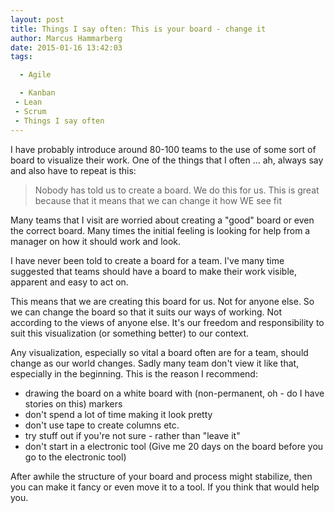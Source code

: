 ```yaml
---
layout: post
title: Things I say often: This is your board - change it
author: Marcus Hammarberg
date: 2015-01-16 13:42:03
tags:

  - Agile

  - Kanban
 - Lean
 - Scrum
 - Things I say often
---
```


I have probably introduce around 80-100 teams to the use of some sort of board to visualize their work. One of the things that I often ... ah, always say and also have to repeat is this:
<blockquote>Nobody has told us to create a board. We do this for us. This is great because that it means that we can change it how WE see fit</blockquote>

<!-- excerpt-end -->

Many teams that I visit are worried about creating a "good" board or even the correct board. Many times the initial feeling is looking for help from a manager on how it should work and look.

I have never been told to create a board for a team. I've many time suggested that teams should have a board to make their work visible, apparent and easy to act on.

This means that we are creating this board for us. Not for anyone else. So we can change the board so that it suits our ways of working. Not according to the views of anyone else. It's our freedom and responsibility to suit this visualization (or something better) to our context.

Any visualization, especially so vital a board often are for a team, should change as our world changes. Sadly many team don't view it like that, especially in the beginning. This is the reason I recommend:

- drawing the board on a white board with (non-permanent, oh - do I have stories on this) markers
- don't spend a lot of time making it look pretty
- don't use tape to create columns etc.
- try stuff out if you're not sure - rather than "leave it"
- don't start in a electronic tool (Give me 20 days on the board before you go to the electronic tool)

After awhile the structure of your board and process might stabilize, then you can make it fancy or even move it to a tool. If you think that would help you.